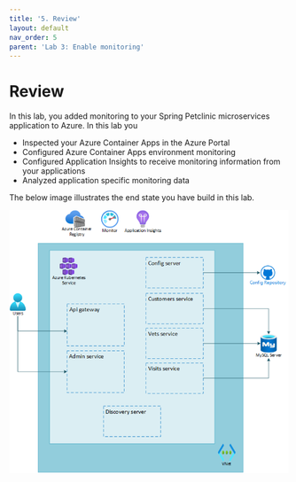 ```yaml
---
title: '5. Review'
layout: default
nav_order: 5
parent: 'Lab 3: Enable monitoring'
---
```


# Review

In this lab, you added monitoring to your Spring Petclinic microservices application to Azure. In this lab you

- Inspected your Azure Container Apps in the Azure Portal
- Configured Azure Container Apps environment monitoring
- Configured Application Insights to receive monitoring information from your applications
- Analyzed application specific monitoring data

The below image illustrates the end state you have build in this lab.

![lab 3 overview](../../images/lab3.png)

